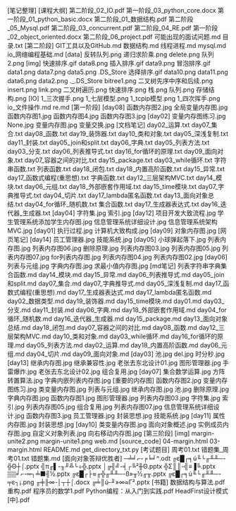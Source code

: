[笔记整理]
    [课程大纲]
        第二阶段_02_IO.pdf
        第一阶段_03_python_core.docx
        第一阶段_01_python_basic.docx
        第二阶段_01_数据结构.pdf
        第二阶段_05_Mysql.pdf
        第二阶段_03_concurrent.pdf
        第二阶段_04_RE.pdf
        第一阶段_02_object_oriented.docx
        第二阶段_06_project.pdf
    可能出现的面试问题.md
    目录.txt
    [第二阶段]
        GIT工具以及GitHub.md
        数据结构.md
        线程进程.md
        mysql.md
        io_网络编程基础.md
        [data]
            反转队列.png
            递归求阶乘.png
            delete.png
            队列2.png
            [img]
                快速排序.gif
                data8.png
                插入排序.gif
                data9.png
                冒泡排序.gif
                data1.png
                data7.png
                data5.png
                .DS_Store
                选择排序.gif
                data10.png
                data11.png
                data6.png
                data2.png
                ._.DS_Store
                bitree1.png
            二叉树先序中序和后续.png
            insert.png
            link.png
            二叉树遍历.png
            快速排序.png
            栈.png
            队列.png
            存储结构.png
        [IO]
            1_三次握手.png
            1_七层模型.png
            1_tcpip模型.png
            1_四次挥手.png
        io_文件操作.md
        re.md
    [第一阶段]
        [day08]
            函数内存图2.jpg
            全局变量内存图.jpg
            函数内存图1.jpg
            函数内存图4.jpg
            函数内存图3.jpg
        [day02]
            变量内存图练习.jpg
            None.jpg
            变量内存图.jpg
            变量交换.jpg
        [文档笔记]
            day02_运算.txt
            day07_集合.txt
            day08_函数.txt
            day19_装饰器.txt
            day10_类和对象.txt
            day05_深浅复制.txt
            day11_封装.txt
            day05_join和split.txt
            day06_字典.txt
            day05_列表方法.txt
            day03_分支.txt
            day06_列表推导式.txt
            day16_for循环的原理.txt
            day09_面向对象.txt
            day07_容器之间的对比.txt
            day15_package.txt
            day03_while循环.txt
            字符串函数.txt
            列表函数.txt
            day18_闭包.txt
            day18_内置高阶函数.txt
            day15_异常.txt
            day17_函数式编程(重思想).txt
            字典函数.txt
            day12_三层架构MVC.txt
            day14_模块.txt
            day06_元组.txt
            day18_外部嵌套作用域.txt
            day15_time模块.txt
            day07_字典推导式.txt
            day04_切片.txt
            day17_lambda匿名函数.txt
            day13_面向对象总结.txt
            day04_for循环_随机数.txt
            集合函数.txt
            day17_生成器表达式.txt
            day16_迭代器_生成器.txt
        [day04]
            字符集.jpg
            索引.jpg
        [day12]
            项目开发大致流程.jpg
            学生管理系统添加学生内存图.jpg
            信息管理系统详细设计.jpg
            信息管理系统架构MVC.jpg
        [day01]
            执行过程.jpg
            计算机大致构成.jpg
        [day09]
            对象内存图.jpg
        [网页笔记]
        [day14]
            员工管理器.jpg
            技能系统.jpg
        [day05]
            小球弹起落下.jpg
            列表内存图.jpg
            列表内存图06.jpg
            删除原理.jpg
            列表内存图03.jpg
            列表内存图05.jpg
            列表内存图07.jpg
            for列表内存图.jpg
            列表内存图04.jpg
            列表内存图02.jpg
        [day06]
            列表与元组.jpg
            字典内存图.jpg
            求最小值内存图.jpg
        [md笔记]
            列表字符串字典集合函数.md
            day14_模块.md
            day15_异常.md
            day06_列表推导式.md
            day05_join和split.md
            day07_集合.md
            day07_字典推导式.md
            day05_深浅复制.md
            day17_函数式编程(重思想).md
            day17_生成器表达式.md
            day17_lambda匿名函数.md
            day02_数据类型.md
            day19_装饰器.md
            day15_time模块.md
            day01.md
            day03_分支.md
            day11_封装.md
            day06_字典.md
            day18_外部嵌套作用域.md
            day04_for循环_随机数.md
            day16_迭代器_生成器.md
            day15_package.md
            day13_面向对象总结.md
            day18_闭包.md
            day07_容器之间的对比.md
            day08_函数.md
            day12_三层架构MVC.md
            day10_类和对象.md
            day03_while循环.md
            day16_for循环的原理.md
            day05_列表方法.md
            day02_运算.md
            day18_内置高阶函数.md
            day06_元组.md
            day04_切片.md
            day09_面向对象.md
        [day03]
            池.jpg
            del.jpg
            时分秒.jpg
        [day13]
            继承内存图.jpg
            继承兼容性.jpg
            老张去东北设计01.jpg
            图形管理器.jpg
            手雷爆炸.jpg
            老张去东北设计02.jpg
            组合复用.jpg
        [day07]
            集合数学运算.jpg
            方阵转置算法.jpg
            字典内嵌列表内存图.jpg
        [重要的内存图]
            函数内存图2.jpg
            变量内存图练习.jpg
            类变量内存图.jpg
            列表与元组.jpg
            继承内存图.jpg
            池.jpg
            删除原理.jpg
            字典内存图.jpg
            函数内存图1.jpg
            图形管理器.jpg
            列表内存图03.jpg
            字符集.jpg
            索引.jpg
            列表内存图05.jpg
            组合复用.jpg
            列表内存图07.jpg
            信息管理系统详细设计.jpg
            函数内存图3.jpg
            员工管理器.jpg
            封装思想.jpg
            技能系统.jpg
        [day11]
            属性内存图.jpg
            封装思想.jpg
        [day10]
            类变量内存图.jpg
            面向对象概述.jpg
            实例成员内存图.jpg
            自定义对象列表.jpg
            向右移动内存图.jpg
    [第三阶段]
        [img]
            margin-unite2.png
            margin-unite1.png
        web.md
        [source_code]
            04-margin.html
            03-margin.html
README.md
get_directory_txt.py
[考试题目]
    周考01.txt
    错题集_周考01.txt
    错题集.md
[面向对象答辩优胜者]
    ─╧╛⌐-╒╘╛ⁿ.odt
    ╔ε█┌╕ú╙└╓╨╨─-╬Θ┼⌠.pptx
    ╣π╓▌-╖╜╩└÷╬.pptx
    │╔╢╝-╡┌╚²╫Θ.pptx
    ╬Σ║║-╣≡▐╚.pptx
    ▒▒╛⌐-═┐╧■╢½.pptx
    ╔ε█┌├≈╓╬╓╨╨─-ß»╥½╓╥.pptx
    ╔ε█┌╕ú╙└╓╨╨─-╤ε┐¡.png
    ╓╪╟∞-│┬┼⌠.docx
    ╔╧║ú-╜»∞≈Γ².pptx
[书籍]
    数据结构与算法.pdf
    重构.pdf
    程序员的数学1.pdf
    Python编程：从入门到实践.pdf
    HeadFirst设计模式[中].pdf
